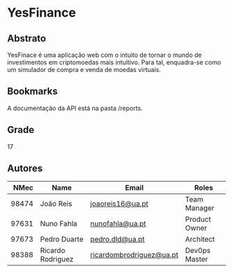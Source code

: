 # YesFinance

## Abstrato
YesFinace é uma aplicação web com o intuito de tornar o mundo de investimentos em criptomoedas mais intuitivo. Para tal, enquadra-se como um simulador de compra e venda de moedas virtuais.

## Bookmarks
A documentação da API está na pasta /reports.

## Grade

17

## Autores

| NMec | Name | Email | Roles |
|--:|---|---|---|
| 98474| João Reis | joaoreis16@ua.pt | Team Manager |
| 97631| Nuno Fahla| nunofahla@ua.pt| Product Owner |
| 97673| Pedro Duarte | pedro.dld@ua.pt | Architect |
| 98388| Ricardo Rodriguez| ricardombrodriguez@ua.pt| Dev0ps Master |
